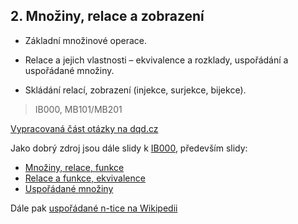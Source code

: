 ## 2. Množiny, relace a zobrazení

* Základní množinové operace.

* Relace a jejich vlastnosti – ekvivalence a rozklady, uspořádání a uspořádané množiny.

* Skládání relací, zobrazení \(injekce, surjekce, bijekce\).

> IB000, MB101/MB201

[Vypracovaná část otázky na dqd.cz](http://statnice.dqd.cz/home:inf:ap1)

Jako dobrý zdroj jsou dále slidy k [IB000](http://www.fi.muni.cz/~hlineny/Vyuka/UINF), především slidy:

* [Množiny, relace, funkce](http://www.fi.muni.cz/~hlineny/Vyuka/UINF/UInf-lect--3.pdf)
* [Relace a funkce, ekvivalence](http://www.fi.muni.cz/~hlineny/Vyuka/UINF/UInf-lect--4.pdf)
* [Uspořádané množiny](http://www.fi.muni.cz/~hlineny/Vyuka/UINF/UInf-lect--5.pdf)

Dále pak [uspořádané n-tice na Wikipedii](http://cs.wikipedia.org/wiki/Uspořádaná_n-tice)

